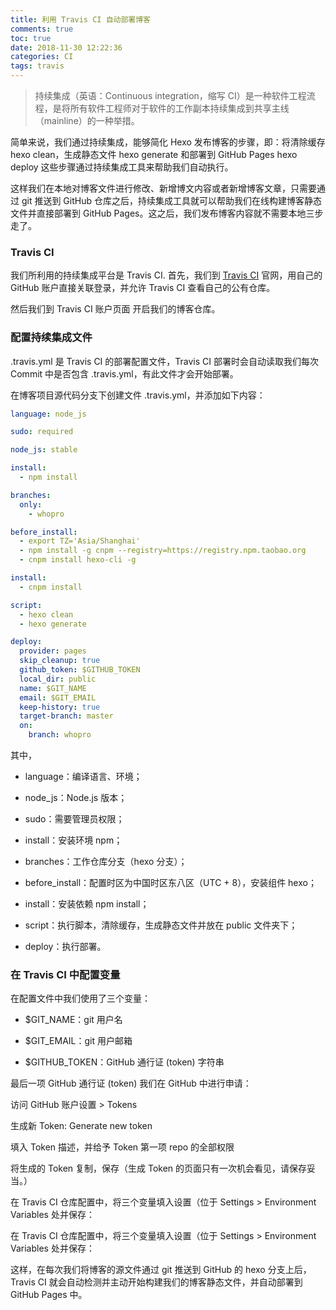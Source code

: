 ```yaml
---
title: 利用 Travis CI 自动部署博客
comments: true
toc: true
date: 2018-11-30 12:22:36
categories: CI
tags: travis
---
```


> 持续集成（英语：Continuous integration，缩写 CI）是一种软件工程流程，是将所有软件工程师对于软件的工作副本持续集成到共享主线（mainline）的一种举措。

简单来说，我们通过持续集成，能够简化 Hexo 发布博客的步骤，即：将清除缓存 hexo clean，生成静态文件 hexo generate 和部署到 GitHub Pages hexo deploy 这些步骤通过持续集成工具来帮助我们自动执行。

这样我们在本地对博客文件进行修改、新增博文内容或者新增博客文章，只需要通过 git 推送到 GitHub 仓库之后，持续集成工具就可以帮助我们在线构建博客静态文件并直接部署到 GitHub Pages。这之后，我们发布博客内容就不需要本地三步走了。

### Travis CI

我们所利用的持续集成平台是 Travis CI.
首先，我们到 [Travis CI](https://travis-ci.org/) 官网，用自己的 GitHub 账户直接关联登录，并允许 Travis CI 查看自己的公有仓库。

然后我们到 Travis CI 账户页面 开启我们的博客仓库。

### 配置持续集成文件

.travis.yml 是 Travis CI 的部署配置文件，Travis CI 部署时会自动读取我们每次 Commit 中是否包含 .travis.yml，有此文件才会开始部署。

在博客项目源代码分支下创建文件 .travis.yml，并添加如下内容：

```yml
language: node_js

sudo: required

node_js: stable

install:
  - npm install 

branches:
  only:
    - whopro

before_install: 
  - export TZ='Asia/Shanghai'
  - npm install -g cnpm --registry=https://registry.npm.taobao.org
  - cnpm install hexo-cli -g

install:
  - cnpm install

script:
  - hexo clean
  - hexo generate

deploy:
  provider: pages
  skip_cleanup: true
  github_token: $GITHUB_TOKEN
  local_dir: public
  name: $GIT_NAME
  email: $GIT_EMAIL
  keep-history: true
  target-branch: master
  on:
    branch: whopro
```
其中，

- language：编译语言、环境；

- node_js：Node.js 版本；

- sudo：需要管理员权限；

- install：安装环境 npm；

- branches：工作仓库分支（hexo 分支）；

- before_install：配置时区为中国时区东八区（UTC + 8），安装组件 hexo；

- install：安装依赖 npm install；

- script：执行脚本，清除缓存，生成静态文件并放在 public 文件夹下；

- deploy：执行部署。

### 在 Travis CI 中配置变量

在配置文件中我们使用了三个变量：

- $GIT_NAME：git 用户名

- $GIT_EMAIL：git 用户邮箱

- $GITHUB_TOKEN：GitHub 通行证 (token) 字符串

最后一项 GitHub 通行证 (token) 我们在 GitHub 中进行申请：

访问 GitHub 账户设置 > Tokens

生成新 Token: Generate new token

填入 Token 描述，并给予 Token 第一项 repo 的全部权限

将生成的 Token 复制，保存（生成 Token 的页面只有一次机会看见，请保存妥当。）

在 Travis CI 仓库配置中，将三个变量填入设置（位于 Settings > Environment Variables 处并保存：

在 Travis CI 仓库配置中，将三个变量填入设置（位于 Settings > Environment Variables 处并保存：

这样，在每次我们将博客的源文件通过 git 推送到 GitHub 的 hexo 分支上后，Travis CI 就会自动检测并主动开始构建我们的博客静态文件，并自动部署到 GitHub Pages 中。